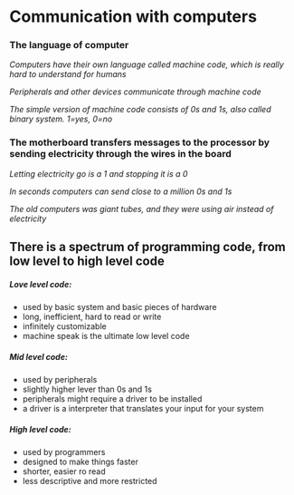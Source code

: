 # Communication with computers

### The language of computer

_Computers have their own language called machine code, which is really hard to understand for humans_

_Peripherals and other devices communicate through machine code_

_The simple version of machine code consists of 0s and 1s, also called binary system. 1=yes, 0=no_

### The motherboard transfers messages to the processor by sending electricity through the wires in the board

_Letting electricity go is a 1 and stopping it is a 0_

_In seconds computers can send close to a million 0s and 1s_

_The old computers was giant tubes, and they were using air instead of electricity_


## There is a spectrum of programming code, from low level to high level code


##### Love level code:
* used by basic system and basic pieces of hardware
* long, inefficient, hard to read or write
* infinitely customizable
* machine speak is the ultimate low level code

##### Mid level code:
* used by peripherals 
* slightly higher lever than 0s and 1s
* peripherals might require a driver to be installed 
* a driver is a interpreter that translates your input for your system

##### High level code:
* used by programmers
* designed to make things faster
* shorter, easier ro read
* less descriptive and more restricted



